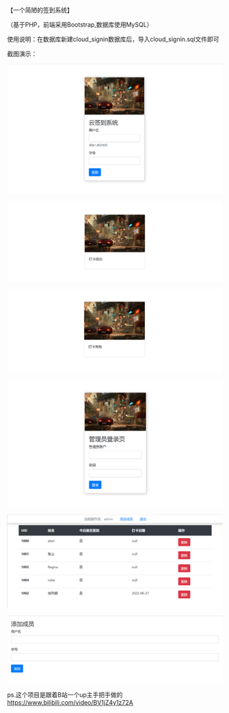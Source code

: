 
【一个简陋的签到系统】

（基于PHP，前端采用Bootstrap,数据库使用MySQL）

使用说明：在数据库新建cloud_signin数据库后，导入cloud_signin.sql文件即可



截图演示：

![image-用户首页](./gallery/用户首页.png)

![image-打卡成功](./gallery/打卡成功.png)

![image-打卡失败](./gallery/打卡失败.png)

![image-管理首页](./gallery/管理首页.png)

![image-管理员后台](./gallery/管理员后台.png)

![image-添加用户](./gallery/添加用户.png)

ps.这个项目是跟着B站一个up主手把手做的 https://www.bilibili.com/video/BV1jZ4y1z72A